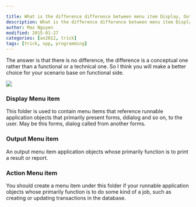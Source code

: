 ```yaml
---

title: What is the difference difference between menu item Display, Output and Action
description: What is the difference difference between menu item Display, Output and Action
author: Max Nguyen
modified: 2015-01-27
categories: [ax2012, trick]
tags: [trick, xpp, programming]
---
```


The answer is that there is no difference, the difference is a conceptual one rather than a functional or a technical one. So I think you will make a better choice for your scenario base on functional side.

![]({{site.url}}/assets/imagesposts/imagesposts/what-is-the-difference-difference-between-menu-item-display-output-and-action-in-dynamics-ax.png)

### Display Menu item

This folder is used to contain menu items that reference runnable application objects that primarily present forms, ddialog and so on, to the user. May be this forms, dialog called from another forms.

### Output Menu item

An output menu item application objects whose primarily function is to print a result or report.

### Action Menu item

You should create a menu item under this folder if your runnable application objects whose primarily function is to do some kind of a job, such as creating or updating transactions in the database.